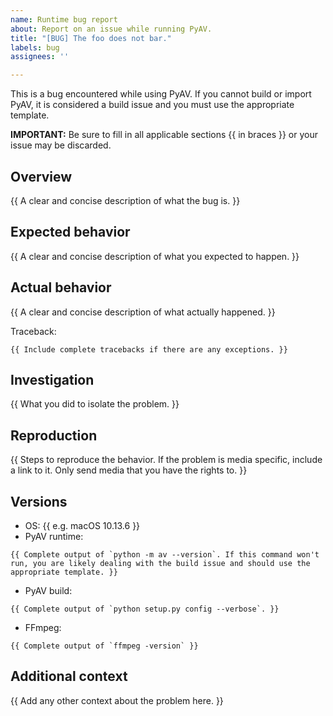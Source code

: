 ```yaml
---
name: Runtime bug report
about: Report on an issue while running PyAV.
title: "[BUG] The foo does not bar."
labels: bug
assignees: ''

---
```


This is a bug encountered while using PyAV. If you cannot build or import PyAV, it is considered a build issue and you must use the appropriate template.

**IMPORTANT:** Be sure to fill in all applicable sections {{ in braces }} or your issue may be discarded.

## Overview
{{ A clear and concise description of what the bug is. }}

## Expected behavior
{{ A clear and concise description of what you expected to happen. }}

## Actual behavior
{{ A clear and concise description of what actually happened. }}

Traceback:
```
{{ Include complete tracebacks if there are any exceptions. }}
```

## Investigation
{{ What you did to isolate the problem. }}

## Reproduction
{{ Steps to reproduce the behavior. If the problem is media specific, include a link to it. Only send media that you have the rights to. }}

## Versions
- OS: {{ e.g. macOS 10.13.6 }}
- PyAV runtime:
```
{{ Complete output of `python -m av --version`. If this command won't run, you are likely dealing with the build issue and should use the appropriate template. }}
```
- PyAV build:
```
{{ Complete output of `python setup.py config --verbose`. }}
```
- FFmpeg:
```
{{ Complete output of `ffmpeg -version` }}
```

## Additional context
{{ Add any other context about the problem here. }}
